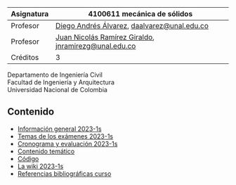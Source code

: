 | Asignatura | 4100611 mecánica de sólidos                                                                                     |
| ---        | ---                                                                                                             |
| Profesor   | [Diego Andrés Álvarez](https://github.com/diegoandresalvarez/), daalvarez@unal.edu.co                           |
| Profesor   | [Juan Nicolás Ramírez Giraldo](https://github.com/jnramirezg/), jnramirezg@unal.edu.co                          |
| Créditos   | 3                                                                                                               |

Departamento de Ingeniería Civil\
Facultad de Ingeniería y Arquitectura\
Universidad Nacional de Colombia


## Contenido
- [Información general 2023-1s](/docs/informacion_general_2023-1s.md)
- [Temas de los exámenes 2023-1s](/docs/temas_examenes_2023-1s.md)
- [Cronograma y evaluación 2023-1s](/docs/cronograma_2023-1s.md)
- [Contenido temático](/docs/contenido_tematico.md)
- [Código](https://github.com/jnramirezg/medio_continuo/tree/main/codigo)
- [La wiki 2023-1s](/docs/wiki_2023-1s.md)
- [Referencias bibliográficas curso](/docs/referencias_curso.md)
